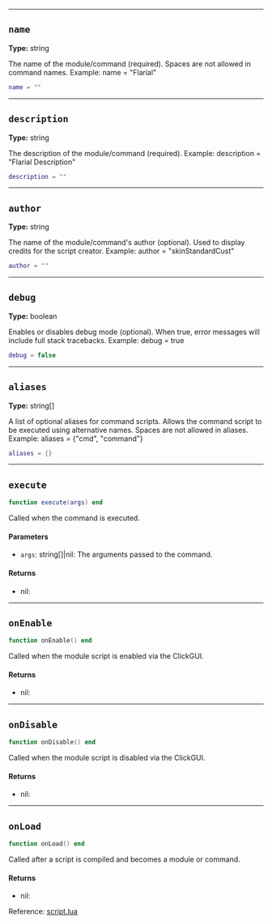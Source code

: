 -----

## `name`
**Type:** string

The name of the module/command (required).
Spaces are not allowed in command names.
Example: name = "Flarial"

```lua
name = ""
```

-----

## `description`
**Type:** string

The description of the module/command (required).
Example: description = "Flarial Description"

```lua
description = ""
```

-----

## `author`
**Type:** string

The name of the module/command's author (optional).
Used to display credits for the script creator.
Example: author = "skinStandardCust"

```lua
author = ""
```

-----

## `debug`
**Type:** boolean

Enables or disables debug mode (optional).
When true, error messages will include full stack tracebacks.
Example: debug = true

```lua
debug = false
```

-----

## `aliases`
**Type:** string[]

A list of optional aliases for command scripts.
Allows the command script to be executed using alternative names.
Spaces are not allowed in aliases.
Example: aliases = {"cmd", "command"}

```lua
aliases = {}
```

-----

## `execute`
```lua
function execute(args) end
```
Called when the command is executed.

#### Parameters
- `args`: string[]|nil: The arguments passed to the command.
#### Returns
- nil: 

-----

## `onEnable`
```lua
function onEnable() end
```
Called when the module script is enabled via the ClickGUI.

#### Returns
- nil: 

-----

## `onDisable`
```lua
function onDisable() end
```
Called when the module script is disabled via the ClickGUI.

#### Returns
- nil: 

-----

## `onLoad`
```lua
function onLoad() end
```
Called after a script is compiled and becomes a module or command.

#### Returns
- nil:

Reference: [script.lua](https://github.com/flarialmc/scripting-wiki/tree/main/autocomplete/script.lua)